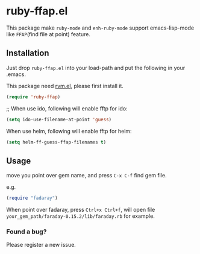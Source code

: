 ruby-ffap.el
======

This package make `ruby-mode` and `enh-ruby-mode` support emacs-lisp-mode like `FFAP`(find file at point) feature.

Installation
------------

Just drop `ruby-ffap.el` into your load-path and put the following in your .emacs.

This package need [rvm.el](https://github.com/senny/rvm.el), please first install it.

```el
(require 'ruby-ffap)
```

;; When use ido, following will enable fftp for ido:

```el
(setq ido-use-filename-at-point 'guess)
```

When use helm, following will enable fftp for helm:

```el
(setq helm-ff-guess-ffap-filenames t)
```

Usage
-----

move you point over gem name, and press `C-x C-f` find gem file.

e.g.

```rb
(require "fadaray")
```

When point over fadaray, press `Ctrl+x Ctrl+f`, will open file `your_gem_path/faraday-0.15.2/lib/faraday.rb` for example.

### Found a bug?

Please register a new issue.

